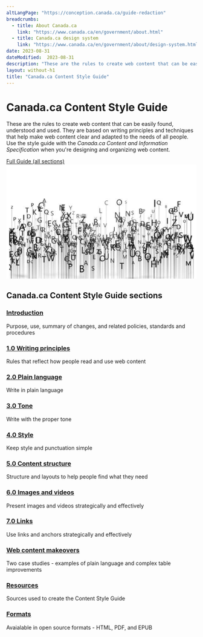```yaml
---
altLangPage: "https://conception.canada.ca/guide-redaction"
breadcrumbs:
  - title: About Canada.ca
    link: "https://www.canada.ca/en/government/about.html"
  - title: Canada.ca design system
    link: "https://www.canada.ca/en/government/about/design-system.html"
date: 2023-08-31
dateModified:  2023-08-31
description: "These are the rules to create web content that can be easily found, understood and used."
layout: without-h1
title: "Canada.ca Content Style Guide"
---
```

<div class="container">
  <div class="row">
    <div class="col-md-6">
      <h1 property="name" id="wb-cont" dir="ltr">Canada.ca Content Style Guide</h1>
      <p>These are the rules to create web content that can be easily found, understood and used. They are based on writing principles and techniques that help make web content clear and adapted to the needs of all people. Use the style guide with the <cite>Canada.ca Content and Information Specification</cite> when you're designing and organizing web content.</p>
      <a href="{{ site.url }}/style-guide/" class="btn btn-lg btn-primary">Full Guide (all sections)</a> </div>
    <div class="col-md-6 mrgn-tp-sm hidden-sm hidden-xs provisional gc-topic-bg"> <img src="./images/letters-01.png" atl="" /> </div>
  </div>
</div>
<div class="container mrgn-tp-lg">
  <section class="gc-srvinfo">
    <h2 class="wb-inv">Canada.ca Content Style Guide sections</h2>
    <div class="row wb-eqht-grd">
      <div class="col-md-4">
        <h3><a href="00-intro.html">Introduction</a></h3>
        <p>Purpose, use, summary of changes, and related policies, standards and procedures</p>
      </div>
      <div class="col-md-4">
        <h3><a href="01-writing.html">1.0 Writing principles</a></h3>
        <p>Rules that reflect how people read and use web content</p>
      </div>
      <div class="col-md-4">
        <h3><a href="02-plain-language.html">2.0 Plain language</a></h3>
        <p>Write in plain language</p>
      </div>
      <div class="col-md-4">
        <h3><a href="03-tone.html">3.0 Tone</a></h3>
        <p>Write with the proper tone</p>
      </div>
      <div class="col-md-4">
        <h3><a href="04-style.html">4.0 Style</a></h3>
        <p>Keep style and punctuation simple</p>
      </div>
      <div class="col-md-4">
        <h3><a href="05-content.html">5.0 Content structure</a></h3>
        <p>Structure and layouts to help people find what they need</p>
      </div>
      <div class="col-md-4">
        <h3><a href="06-images.html">6.0 Images and videos</a></h3>
        <p>Present images and videos strategically and effectively</p>
      </div>
      <div class="col-md-4">
        <h3><a href="07-links.html">7.0 Links</a></h3>
        <p>Use links and anchors strategically and effectively</p>
      </div>
      <div class="col-md-4">
        <h3><a href="08-makeovers.html">Web content makeovers</a></h3>
        <p>Two case studies - examples of plain language and complex table improvements</p>
      </div>
      <div class="col-md-4">
        <h3><a href="09-resources.html">Resources</a></h3>
        <p>Sources used to create the Content Style Guide</p>
      </div>
      <div class="col-md-4">
        <h3><a href="10-formats.html">Formats</a></h3>
        <p>Avaialable in open source formats - HTML, PDF, and EPUB</p>
      </div>
    </div>
  </section>
</div>
